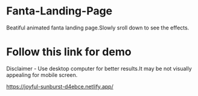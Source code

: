 # Fanta-Landing-Page

Beatiful animated fanta landing page.Slowly sroll down to see the effects.

# Follow this link for demo

Disclaimer - Use desktop computer for better results.It may be not visually appealing for mobile screen.

https://joyful-sunburst-d4ebce.netlify.app/
